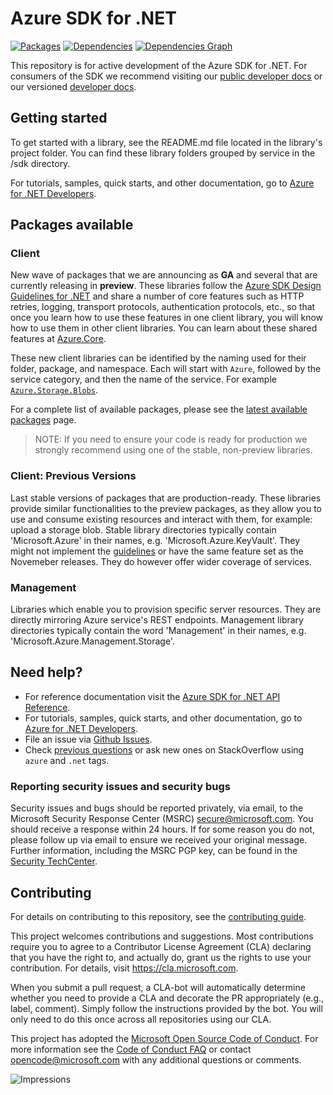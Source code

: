 # Azure SDK for .NET

[![Packages](https://img.shields.io/badge/packages-latest-blue.svg)](https://azure.github.io/azure-sdk/releases/latest/dotnet.html) [![Dependencies](https://img.shields.io/badge/dependency-report-blue.svg)](https://azuresdkartifacts.blob.core.windows.net/azure-sdk-for-net/dependencies/dependencies.html) [![Dependencies Graph](https://img.shields.io/badge/dependency-graph-blue.svg)](https://azuresdkartifacts.blob.core.windows.net/azure-sdk-for-net/dependencies/InterdependencyGraph.html)

This repository is for active development of the Azure SDK for .NET. For consumers of the SDK we recommend visiting our [public developer docs](https://docs.microsoft.com/en-us/dotnet/azure/) or our versioned [developer docs](https://azure.github.io/azure-sdk-for-net).

## Getting started

To get started with a library, see the README.md file located in the library's project folder. You can find these library folders grouped by service in the /sdk directory.

For tutorials, samples, quick starts, and other documentation, go to [Azure for .NET Developers](https://docs.microsoft.com/en-us/dotnet/azure/).

## Packages available

### Client

New wave of packages that we are announcing as **GA** and several that are currently releasing in **preview**. These libraries follow the [Azure SDK Design Guidelines for .NET](https://azure.github.io/azure-sdk/dotnet/guidelines/) and share a number of core features such as HTTP retries, logging, transport protocols, authentication protocols, etc., so that once you learn how to use these features in one client library, you will know how to use them in other client libraries. You can learn about these shared features at [Azure.Core](sdk/core/Azure.Core/README.md).

These new client libraries can be identified by the naming used for their folder, package, and namespace. Each will start with `Azure`, followed by the service category, and then the name of the service. For example [`Azure.Storage.Blobs`](./sdk/core/Azure.Storage.Blobs).

For a complete list of available packages, please see the [latest available packages](https://azure.github.io/azure-sdk/releases/latest/dotnet.html) page.

> NOTE: If you need to ensure your code is ready for production we strongly recommend using one of the stable, non-preview libraries.

### Client: Previous Versions

Last stable versions of packages that are production-ready. These libraries provide similar functionalities to the preview packages, as they allow you to use and consume existing resources and interact with them, for example: upload a storage blob. Stable library directories typically contain 'Microsoft.Azure' in their names, e.g. 'Microsoft.Azure.KeyVault'. They might not implement the [guidelines](https://azure.github.io/azure-sdk/dotnet_introduction.html) or have the same feature set as the Novemeber releases. They do however offer wider coverage of services.

### Management

Libraries which enable you to provision specific server resources. They are directly mirroring Azure service's REST endpoints. Management library directories typically contain the word 'Management' in their names, e.g. 'Microsoft.Azure.Management.Storage'.

## Need help?

* For reference documentation visit the [Azure SDK for .NET API Reference](http://aka.ms/net-docs).
* For tutorials, samples, quick starts, and other documentation, go to [Azure for .NET Developers](https://docs.microsoft.com/en-us/dotnet/azure/).
* File an issue via [Github Issues](https://github.com/Azure/azure-sdk-for-net/issues/new/choose).
* Check [previous questions](https://stackoverflow.com/questions/tagged/azure+.net) or ask new ones on StackOverflow using `azure` and `.net` tags.

### Reporting security issues and security bugs

Security issues and bugs should be reported privately, via email, to the Microsoft Security Response Center (MSRC) <secure@microsoft.com>. You should receive a response within 24 hours. If for some reason you do not, please follow up via email to ensure we received your original message. Further information, including the MSRC PGP key, can be found in the [Security TechCenter](https://www.microsoft.com/msrc/faqs-report-an-issue).

## Contributing
For details on contributing to this repository, see the [contributing guide](CONTRIBUTING.md).

This project welcomes contributions and suggestions. Most contributions require you to agree to a Contributor License Agreement (CLA) declaring that you have the right to, and actually do, grant us the rights to use your contribution. For details, visit
https://cla.microsoft.com.

When you submit a pull request, a CLA-bot will automatically determine whether you need to provide a CLA and decorate the PR appropriately (e.g., label, comment). Simply follow the instructions provided by the bot. You will only need to do this once across all repositories using our CLA.

This project has adopted the [Microsoft Open Source Code of Conduct](https://opensource.microsoft.com/codeofconduct/). For more information see the [Code of Conduct FAQ](https://opensource.microsoft.com/codeofconduct/faq/) or contact [opencode@microsoft.com](mailto:opencode@microsoft.com) with any additional questions or comments.

![Impressions](https://azure-sdk-impressions.azurewebsites.net/api/impressions/azure-sdk-for-net%2FREADME.png)
